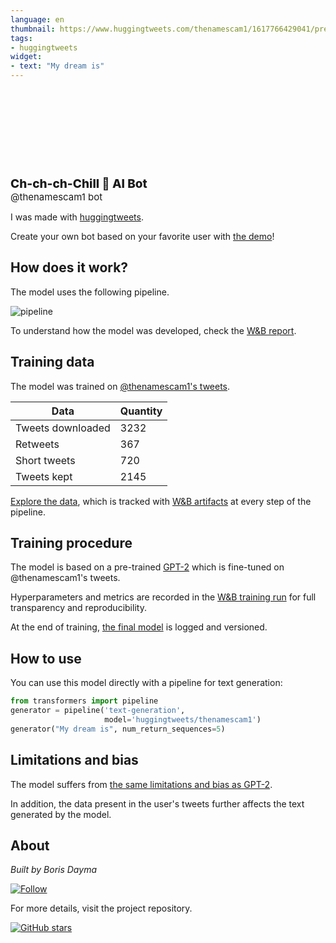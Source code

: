 ```yaml
---
language: en
thumbnail: https://www.huggingtweets.com/thenamescam1/1617766429041/predictions.png
tags:
- huggingtweets
widget:
- text: "My dream is"
---
```


<div>
<div style="width: 132px; height:132px; border-radius: 50%; background-size: cover; background-image: url('https://pbs.twimg.com/profile_images/1375656990618353671/BGuTrGRa_400x400.jpg')">
</div>
<div style="margin-top: 8px; font-size: 19px; font-weight: 800">Ch-ch-ch-Chill 🤖 AI Bot </div>
<div style="font-size: 15px">@thenamescam1 bot</div>
</div>

I was made with [huggingtweets](https://github.com/borisdayma/huggingtweets).

Create your own bot based on your favorite user with [the demo](https://colab.research.google.com/github/borisdayma/huggingtweets/blob/master/huggingtweets-demo.ipynb)!

## How does it work?

The model uses the following pipeline.

![pipeline](https://github.com/borisdayma/huggingtweets/blob/master/img/pipeline.png?raw=true)

To understand how the model was developed, check the [W&B report](https://wandb.ai/wandb/huggingtweets/reports/HuggingTweets-Train-a-Model-to-Generate-Tweets--VmlldzoxMTY5MjI).

## Training data

The model was trained on [@thenamescam1's tweets](https://twitter.com/thenamescam1).

| Data | Quantity |
| --- | --- |
| Tweets downloaded | 3232 |
| Retweets | 367 |
| Short tweets | 720 |
| Tweets kept | 2145 |

[Explore the data](https://wandb.ai/wandb/huggingtweets/runs/23otepya/artifacts), which is tracked with [W&B artifacts](https://docs.wandb.com/artifacts) at every step of the pipeline.

## Training procedure

The model is based on a pre-trained [GPT-2](https://huggingface.co/gpt2) which is fine-tuned on @thenamescam1's tweets.

Hyperparameters and metrics are recorded in the [W&B training run](https://wandb.ai/wandb/huggingtweets/runs/1ytbqx11) for full transparency and reproducibility.

At the end of training, [the final model](https://wandb.ai/wandb/huggingtweets/runs/1ytbqx11/artifacts) is logged and versioned.

## How to use

You can use this model directly with a pipeline for text generation:

```python
from transformers import pipeline
generator = pipeline('text-generation',
                     model='huggingtweets/thenamescam1')
generator("My dream is", num_return_sequences=5)
```

## Limitations and bias

The model suffers from [the same limitations and bias as GPT-2](https://huggingface.co/gpt2#limitations-and-bias).

In addition, the data present in the user's tweets further affects the text generated by the model.

## About

*Built by Boris Dayma*

[![Follow](https://img.shields.io/twitter/follow/borisdayma?style=social)](https://twitter.com/intent/follow?screen_name=borisdayma)

For more details, visit the project repository.

[![GitHub stars](https://img.shields.io/github/stars/borisdayma/huggingtweets?style=social)](https://github.com/borisdayma/huggingtweets)
